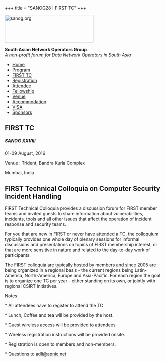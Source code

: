 +++
title = "SANOG28 | FIRST TC"
+++

[<img src="../images/logo.jpg" width="283" height="88" alt="sanog.org" />](../index.html)

**South Asian Network Operators Group**  
*A non-profit forum for Data Network Operators in South Asia*

-   [Home](index.html)
-   [Program](program.html)
-   [FIRST TC](tc.html)
-   [Registration](reg.html)
-   [Attendee](attendee.html)
-   [Fellowship](fellowship.html)
-   [Venue](venue.html)
-   [Accommodation](accomo.html)
-   [VISA](visa.html)
-   [Sponsors](downloads.html)

FIRST TC
--------

##### SANOG XXVIII

01-09 August, 2016

Venue : Trident, Bandra Kurla Complex

Mumbai, India

  
  
  
  
  
  
  
  
  
  
  
  
  
  
  
  
  
  
  
  
  
  
  
  
  
  
  
  

FIRST Technical Colloquia on Computer Security Incident Handling
----------------------------------------------------------------

  

FIRST Technical Colloquia provides a discussion forum for FIRST member
teams and invited guests to share information about vulnerabilities,
incidents, tools and all other issues that affect the operation of
incident response and security teams.

  

For you that are new in FIRST or never have attended a TC, the
colloquium typically provides one whole day of plenary sessions for
informal discussions and presentations on topics of FIRST membership
interest, or that are more sensitive in nature and related to the
day-to-day work of participants.

  

The FIRST colloquia are typically hosted by members and since 2005 are
being organized in a regional basis - the current regions being
Latin-America, North-America, Europe and Asia-Pacific. For each region
the goal is to organize one TC per year - either standing on its own, or
jointly with regional CSIRT initiatives.

  

Notes

\* All attendees have to register to attend the TC

\* Lunch, Coffee and tea will be provided by the host.

\* Guest wireless access will be provided to attendees

\* Wireless registration instructions will be provided onsite.

\* Registration is open to members and non-members.

\* Questions to <adli@apnic.net>

 
